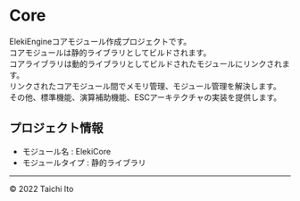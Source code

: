 # Core
ElekiEngineコアモジュール作成プロジェクトです。  
コアモジュールは静的ライブラリとしてビルドされます。  
コアライブラリは動的ライブラリとしてビルドされたモジュールにリンクされます。  
リンクされたコアモジュール間でメモリ管理、モジュール管理を解決します。  
その他、標準機能、演算補助機能、ESCアーキテクチャの実装を提供します。       

## プロジェクト情報
- モジュール名 : ElekiCore
- モジュールタイプ : 静的ライブラリ
---
© 2022 Taichi Ito
